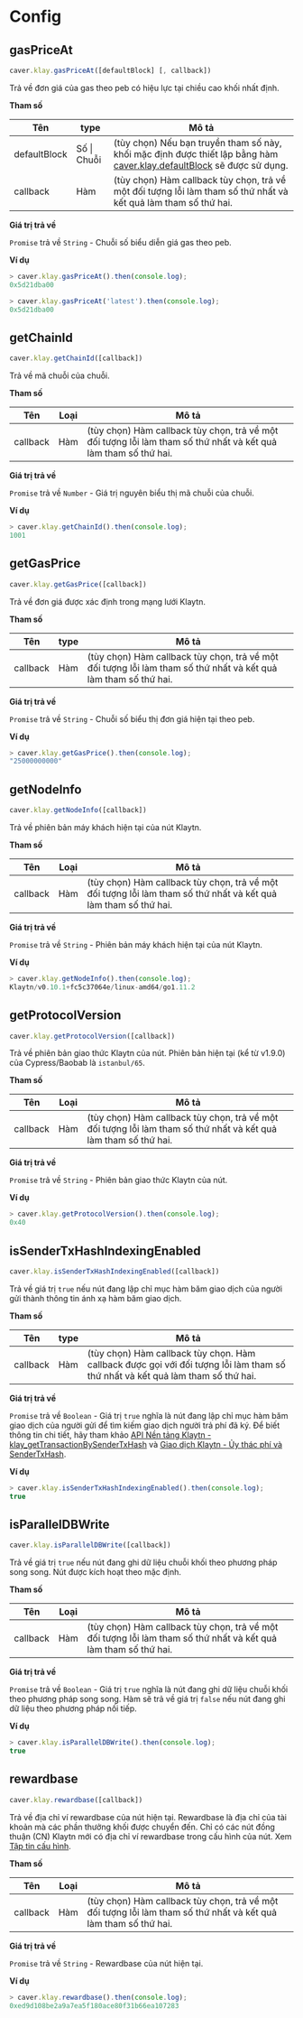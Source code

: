 # Config

## gasPriceAt <a id="gaspriceat"></a>

```javascript
caver.klay.gasPriceAt([defaultBlock] [, callback])
```

Trả về đơn giá của gas theo peb có hiệu lực tại chiều cao khối nhất định.

**Tham số**

| Tên          | type            | Mô tả                                                                                                                                            |
| ------------ | --------------- | ------------------------------------------------------------------------------------------------------------------------------------------------ |
| defaultBlock | Số &#124; Chuỗi | (tùy chọn) Nếu bạn truyền tham số này, khối mặc định được thiết lập bằng hàm [caver.klay.defaultBlock](./block.md#defaultblock) sẽ được sử dụng. |
| callback     | Hàm             | (tùy chọn) Hàm callback tùy chọn, trả về một đối tượng lỗi làm tham số thứ nhất và kết quả làm tham số thứ hai.                                  |

**Giá trị trả về**

`Promise` trả về `String` - Chuỗi số biểu diễn giá gas theo peb.


**Ví dụ**

```javascript
> caver.klay.gasPriceAt().then(console.log);
0x5d21dba00

> caver.klay.gasPriceAt('latest').then(console.log);
0x5d21dba00
```

## getChainId <a id="getchainid"></a>

```javascript
caver.klay.getChainId([callback])
```

Trả về mã chuỗi của chuỗi.

**Tham số**

| Tên      | Loại | Mô tả                                                                                                           |
| -------- | ----- | --------------------------------------------------------------------------------------------------------------- |
| callback | Hàm   | (tùy chọn) Hàm callback tùy chọn, trả về một đối tượng lỗi làm tham số thứ nhất và kết quả làm tham số thứ hai. |

**Giá trị trả về**

`Promise` trả về `Number` - Giá trị nguyên biểu thị mã chuỗi của chuỗi.

**Ví dụ**

```javascript
> caver.klay.getChainId().then(console.log);
1001
```

## getGasPrice <a id="getgasprice"></a>

```javascript
caver.klay.getGasPrice([callback])
```

Trả về đơn giá được xác định trong mạng lưới Klaytn.

**Tham số**

| Tên      | type | Mô tả                                                                                                           |
| -------- | ---- | --------------------------------------------------------------------------------------------------------------- |
| callback | Hàm  | (tùy chọn) Hàm callback tùy chọn, trả về một đối tượng lỗi làm tham số thứ nhất và kết quả làm tham số thứ hai. |

**Giá trị trả về**

`Promise` trả về `String` - Chuỗi số biểu thị đơn giá hiện tại theo peb.

**Ví dụ**

```javascript
> caver.klay.getGasPrice().then(console.log);
"25000000000"
```

## getNodeInfo <a id="getnodeinfo"></a>

```javascript
caver.klay.getNodeInfo([callback])
```

Trả về phiên bản máy khách hiện tại của nút Klaytn.

**Tham số**

| Tên      | Loại | Mô tả                                                                                                           |
| -------- | ----- | --------------------------------------------------------------------------------------------------------------- |
| callback | Hàm   | (tùy chọn) Hàm callback tùy chọn, trả về một đối tượng lỗi làm tham số thứ nhất và kết quả làm tham số thứ hai. |

**Giá trị trả về**

`Promise` trả về `String` - Phiên bản máy khách hiện tại của nút Klaytn.


**Ví dụ**

```javascript
> caver.klay.getNodeInfo().then(console.log);
Klaytn/v0.10.1+fc5c37064e/linux-amd64/go1.11.2
```

## getProtocolVersion <a id="getprotocolversion"></a>

```javascript
caver.klay.getProtocolVersion([callback])
```

Trả về phiên bản giao thức Klaytn của nút. Phiên bản hiện tại (kể từ v1.9.0) của Cypress/Baobab là `istanbul/65`.

**Tham số**

| Tên      | Loại | Mô tả                                                                                                           |
| -------- | ----- | --------------------------------------------------------------------------------------------------------------- |
| callback | Hàm   | (tùy chọn) Hàm callback tùy chọn, trả về một đối tượng lỗi làm tham số thứ nhất và kết quả làm tham số thứ hai. |

**Giá trị trả về**

`Promise` trả về `String` - Phiên bản giao thức Klaytn của nút.


**Ví dụ**

```javascript
> caver.klay.getProtocolVersion().then(console.log);
0x40
```

## isSenderTxHashIndexingEnabled <a id="issendertxhashindexingenabled"></a>

```javascript
caver.klay.isSenderTxHashIndexingEnabled([callback])
```

Trả về giá trị `true` nếu nút đang lập chỉ mục hàm băm giao dịch của người gửi thành thông tin ánh xạ hàm băm giao dịch.

**Tham số**

| Tên      | type | Mô tả                                                                                                                          |
| -------- | ---- | ------------------------------------------------------------------------------------------------------------------------------ |
| callback | Hàm  | (tùy chọn) Hàm callback tùy chọn. Hàm callback được gọi với đối tượng lỗi làm tham số thứ nhất và kết quả làm tham số thứ hai. |

**Giá trị trả về**

`Promise` trả về `Boolean` - Giá trị `true` nghĩa là nút đang lập chỉ mục hàm băm giao dịch của người gửi để tìm kiếm giao dịch người trả phí đã ký. Để biết thông tin chi tiết, hãy tham khảo [API Nền tảng Klaytn - klay_getTransactionBySenderTxHash](../../../../json-rpc/klay/transaction.md#klay_gettransactionbysendertxhash) và [Giao dịch Klaytn - Ủy thác phí và SenderTxHash](../../../../../learn/transactions/transactions.md#fee-delegation).


**Ví dụ**

```javascript
> caver.klay.isSenderTxHashIndexingEnabled().then(console.log);
true
```

## isParallelDBWrite <a id="isparalleldbwrite"></a>

```javascript
caver.klay.isParallelDBWrite([callback])
```

Trả về giá trị `true` nếu nút đang ghi dữ liệu chuỗi khối theo phương pháp song song. Nút được kích hoạt theo mặc định.

**Tham số**

| Tên      | Loại | Mô tả                                                                                                           |
| -------- | ----- | --------------------------------------------------------------------------------------------------------------- |
| callback | Hàm   | (tùy chọn) Hàm callback tùy chọn, trả về một đối tượng lỗi làm tham số thứ nhất và kết quả làm tham số thứ hai. |

**Giá trị trả về**

`Promise` trả về `Boolean` - Giá trị `true` nghĩa là nút đang ghi dữ liệu chuỗi khối theo phương pháp song song. Hàm sẽ trả về giá trị `false` nếu nút đang ghi dữ liệu theo phương pháp nối tiếp.


**Ví dụ**

```javascript
> caver.klay.isParallelDBWrite().then(console.log);
true
```

## rewardbase <a id="rewardbase"></a>

```javascript
caver.klay.rewardbase([callback])
```

Trả về địa chỉ ví rewardbase của nút hiện tại. Rewardbase là địa chỉ của tài khoản mà các phần thưởng khối được chuyển đến. Chỉ có các nút đồng thuận (CN) Klaytn mới có địa chỉ ví rewardbase trong cấu hình của nút. Xem [Tập tin cấu hình](../../../../../misc/operation/configuration.md).


**Tham số**

| Tên      | Loại | Mô tả                                                                                                           |
| -------- | ----- | --------------------------------------------------------------------------------------------------------------- |
| callback | Hàm   | (tùy chọn) Hàm callback tùy chọn, trả về một đối tượng lỗi làm tham số thứ nhất và kết quả làm tham số thứ hai. |

**Giá trị trả về**

`Promise` trả về `String` - Rewardbase của nút hiện tại.

**Ví dụ**

```javascript
> caver.klay.rewardbase().then(console.log);
0xed9d108be2a9a7ea5f180ace80f31b66ea107283
```
